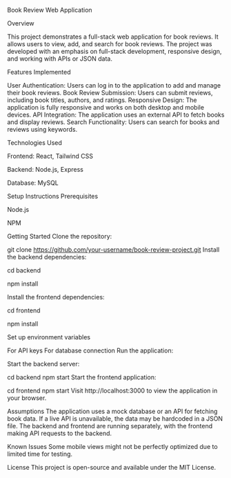 Book Review Web Application

Overview

This project demonstrates a full-stack web application for book reviews. It allows users to view, add, and search for book reviews. The project was developed with an emphasis on full-stack development, responsive design, and working with APIs or JSON data.


Features Implemented

User Authentication: Users can log in to the application to add and manage their book reviews.
Book Review Submission: Users can submit reviews, including book titles, authors, and ratings.
Responsive Design: The application is fully responsive and works on both desktop and mobile devices.
API Integration: The application uses an external API to fetch books and display reviews.
Search Functionality: Users can search for books and reviews using keywords.


Technologies Used

Frontend: React, Tailwind CSS

Backend: Node.js, Express

Database: MySQL 

 
Setup Instructions
Prerequisites

Node.js

NPM

Getting Started
Clone the repository:
 
git clone https://github.com/your-username/book-review-project.git
Install the backend dependencies:
 
cd backend

npm install

Install the frontend dependencies:

 
cd frontend

npm install

Set up environment variables 

For API keys
For database connection
Run the application:

Start the backend server:
 
cd backend
npm start
Start the frontend application:
 
cd frontend
npm start
Visit http://localhost:3000 to view the application in your browser.

 
Assumptions
The application uses a mock database or an API for fetching book data. If a live API is unavailable, the data may be hardcoded in a JSON file.
The backend and frontend are running separately, with the frontend making API requests to the backend.

Known Issues
Some mobile views might not be perfectly optimized due to limited time for testing.

License
This project is open-source and available under the MIT License.
